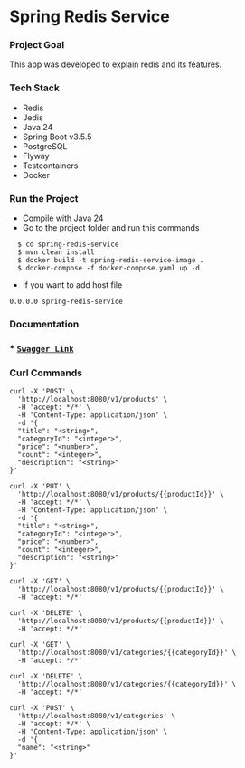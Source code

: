 # Spring Redis Service
### Project Goal
This app was developed to explain redis and its features.

### Tech Stack
* Redis
* Jedis
* Java 24
* Spring Boot v3.5.5
* PostgreSQL
* Flyway
* Testcontainers
* Docker

### Run the Project
* Compile with Java 24
* Go to the project folder and run this commands
```
  $ cd spring-redis-service
  $ mvn clean install 
  $ docker build -t spring-redis-service-image .
  $ docker-compose -f docker-compose.yaml up -d
```
* If you want to add host file
```
0.0.0.0 spring-redis-service
```

### Documentation
### * [`Swagger Link`](http://localhost:8080/doc)

### Curl Commands
```
curl -X 'POST' \
  'http://localhost:8080/v1/products' \
  -H 'accept: */*' \
  -H 'Content-Type: application/json' \
  -d '{
  "title": "<string>",
  "categoryId": "<integer>",
  "price": "<number>",
  "count": "<integer>",
  "description": "<string>"
}'
```
```
curl -X 'PUT' \
  'http://localhost:8080/v1/products/{{productId}}' \
  -H 'accept: */*' \
  -H 'Content-Type: application/json' \
  -d '{
  "title": "<string>",
  "categoryId": "<integer>",
  "price": "<number>",
  "count": "<integer>",
  "description": "<string>"
}'
```
```
curl -X 'GET' \
  'http://localhost:8080/v1/products/{{productId}}' \
  -H 'accept: */*'
```
```
curl -X 'DELETE' \
  'http://localhost:8080/v1/products/{{productId}}' \
  -H 'accept: */*'
```
```
curl -X 'GET' \
  'http://localhost:8080/v1/categories/{{categoryId}}' \
  -H 'accept: */*'
```
```
curl -X 'DELETE' \
  'http://localhost:8080/v1/categories/{{categoryId}}' \
  -H 'accept: */*'
```
```
curl -X 'POST' \
  'http://localhost:8080/v1/categories' \
  -H 'accept: */*' \
  -H 'Content-Type: application/json' \
  -d '{
  "name": "<string>"
}'
```
